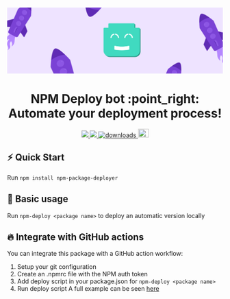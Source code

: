 <p align="center"><a href="https://github.com/danitseitlin/npm-package-deployer"><img src=".github/cover-photo.png" /></a></p>
<h1 align="center">NPM Deploy bot :point_right: Automate your deployment process!</h1>
<p align="center">
  <a href="https://github.com/danitseitlin/npm-package-deployer/blob/master/LICENSE">
    <img src="https://img.shields.io/badge/license-BSD%203%20Clause-blue.svg" />
  </a>
  <a href="https://npmjs.org/package/npm-package-deployer">
    <img src="http://img.shields.io/npm/v/npm-package-deployer.svg?style=flat" />
  </a>
  <a href="https://dev.to/danitseitlin/simple-deploybot-npm-package-494f" style="width:25px;height:20px;">
    <img alt="downloads" src="https://img.shields.io/npm/dm/npm-package-deployer.svg?color=blue" target="_blank" />
  </a>
  <a href="https://dev.to/danitseitlin/simple-deploybot-npm-package-494f">
    <img src="https://cdn4.iconfinder.com/data/icons/logos-and-brands-1/512/84_Dev_logo_logos-512.png" width="25" height="20" />
  </a>
</p>

## :zap: Quick Start
Run `npm install npm-package-deployer`
## :clap: Basic usage
Run `npm-deploy <package name>` to deploy an automatic version locally

## :fire: Integrate with GitHub actions
You can integrate this package with a GitHub action workflow:
1. Setup your git configuration
2. Create an .npmrc file with the NPM auth token
3. Add deploy script in your package.json for `npm-deploy <package name>`
4. Run deploy script
A full example can be seen [here](https://github.com/danitseitlin/dmock-server/blob/master/.github/workflows/auto-deployer.yml)